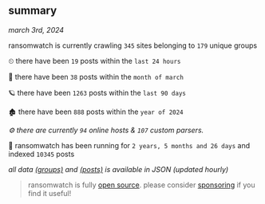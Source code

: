 
## summary
_march 3rd, 2024_

ransomwatch is currently crawling `345` sites belonging to `179` unique groups

⏲ there have been `19` posts within the `last 24 hours`

🦈 there have been `38` posts within the `month of march`

🪐 there have been `1263` posts within the `last 90 days`

🏚 there have been `888` posts within the `year of 2024`

_⚙️ there are currently `94` online hosts & `107` custom parsers._

🦕 ransomwatch has been running for `2 years, 5 months and 26 days` and indexed `10345` posts

_all data  [(groups)](http://ransomwhat.telemetry.ltd/groups) and [(posts)](http://ransomwhat.telemetry.ltd/posts) is available in JSON (updated hourly)_

> ransomwatch is fully [open source](https://github.com/joshhighet/ransomwatch#ransomwatch--). please consider [sponsoring](https://github.com/sponsors/joshhighet) if you find it useful!
